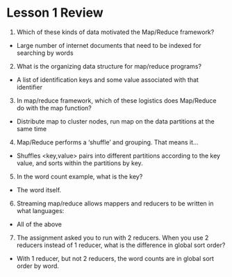 # Lesson 1 Review


1. Which of these kinds of data motivated the Map/Reduce framework?
- Large number of internet documents that need to be indexed for searching by words

2. What is the organizing data structure for map/reduce programs?
- A list of identification keys and some value associated with that identifier

3. In map/reduce framework, which of these logistics does Map/Reduce do with the map function?
- Distribute map to cluster nodes, run map on the data partitions at the same time

4. Map/Reduce performs a ‘shuffle’ and grouping. That means it...
- Shuffles <key,value> pairs into different partitions according to the key value, and sorts within the partitions by key.

5. In the word count example, what is the key?
- The word itself.

6. Streaming map/reduce allows mappers and reducers to be written in what languages:
- All of the above

7. The assignment asked you to run with 2 reducers. When you use 2 reducers instead of 1 reducer, what is the difference in global sort order?
- With 1 reducer, but not 2 reducers, the word counts are in global sort order by word.

